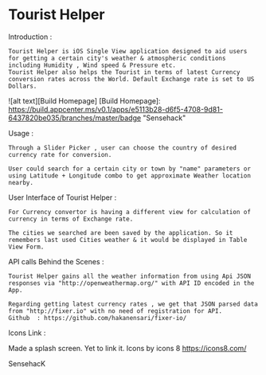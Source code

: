 # Tourist Helper

Introduction :

	Tourist Helper is iOS Single View application designed to aid users for getting a certain city's weather & atmospheric conditions including Humidity , Wind speed & Pressure etc.
	Tourist Helper also helps the Tourist in terms of latest Currency conversion rates across the World. Default Exchange rate is set to US Dollars.

![alt text][Build Homepage]
[Build Homepage]: https://build.appcenter.ms/v0.1/apps/e5113b28-d6f5-4708-9d81-6437820be035/branches/master/badge "Sensehack"

Usage :

	Through a Slider Picker , user can choose the country of desired currency rate for conversion.

	User could search for a certain city or town by "name" parameters or using Latitude + Longitude combo to get approximate Weather location nearby.


User Interface of Tourist Helper :

	For Currency convertor is having a different view for calculation of currency in terms of Exchange rate.

	The cities we searched are been saved by the application. So it remembers last used Cities weather & it would be displayed in Table View Form.

API calls Behind the Scenes :

	Tourist Helper gains all the weather information from using Api JSON responses via "http://openweathermap.org/" with API ID encoded in the App.

	Regarding getting latest currency rates , we get that JSON parsed data from "http://fixer.io" with no need of registration for API.
	Github  : https://github.com/hakanensari/fixer-io/

Icons Link :

Made a splash screen. Yet to link it.
Icons by icons 8 https://icons8.com/

SensehacK